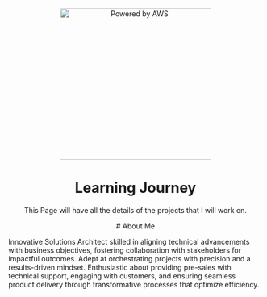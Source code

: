 <div align="center">
  <img src="https://logos-world.net/wp-content/uploads/2021/08/Amazon-Web-Services-AWS-Logo.png" alt="Powered by AWS" width="300">

  # Learning Journey

  <p>This Page will have all the details of the projects that I will work on.</p>
</div>
<div align="center">
  # About Me
</div>
<div align="left">
<p>Innovative Solutions Architect skilled in aligning technical advancements with business objectives, fostering collaboration with stakeholders for impactful outcomes. Adept at orchestrating projects with precision and a results-driven mindset. Enthusiastic about providing pre-sales with technical support, engaging with customers, and ensuring seamless product delivery through transformative processes that optimize efficiency.</p>  

</div>
  



